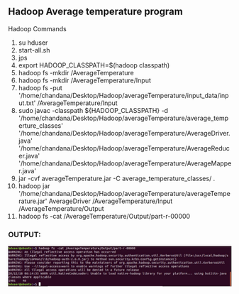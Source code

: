## Hadoop Average temperature program
Hadoop Commands
1. su hduser
2. start-all.sh
3. jps
4. export HADOOP_CLASSPATH=$(hadoop classpath)
5. hadoop fs -mkdir /AverageTemperature
6. hadoop fs -mkdir /AverageTemperature/Input
7. hadoop fs -put '/home/chandana/Desktop/Hadoop/averageTemperature/input_data/input.txt' /AverageTemperature/Input
8. sudo javac -classpath ${HADOOP_CLASSPATH} -d '/home/chandana/Desktop/Hadoop/averageTemperature/average_temperture_classes' '/home/chandana/Desktop/Hadoop/averageTemperature/AverageDriver.java' '/home/chandana/Desktop/Hadoop/averageTemperature/AverageReducer.java' '/home/chandana/Desktop/Hadoop/averageTemperature/AverageMapper.java' 
9. jar -cvf averageTemperature.jar -C average_temperature_classes/ .
10. hadoop jar '/home/chandana/Desktop/Hadoop/averageTemperature/averageTemperature.jar' AverageDriver /AverageTemperature/Input /AverageTemperature/Output
11. hadoop fs -cat /AverageTemperature/Output/part-r-00000

### OUTPUT:
![](https://github.com/chandana-kolli/BDA/blob/master/Lab%208/output.JPG)
